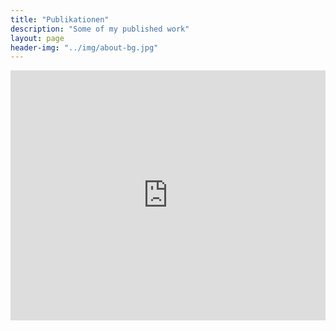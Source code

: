 ```yaml
---
title: "Publikationen"
description: "Some of my published work"
layout: page
header-img: "../img/about-bg.jpg"
---
```


<iframe name='my publications'
        src='https://www.bibsonomy.org/user/knda/myown?items=1000&resourcetype=publication&sortPage=year&sortPageOrder=desc&format=embed'
        height='400'
        width='100%'
        style='border: none;'>
    <p>Unfortunately, your browser is not capable of showing embedded frames (iframes).</p>
</iframe>